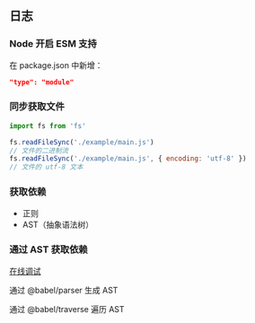 ## 日志

### Node 开启 ESM 支持

在 package.json 中新增：

``` json
"type": "module"
```

### 同步获取文件

``` js
import fs from 'fs'

fs.readFileSync('./example/main.js')
// 文件的二进制流
fs.readFileSync('./example/main.js', { encoding: 'utf-8' })
// 文件的 utf-8 文本
```

### 获取依赖

- 正则
- AST（抽象语法树）

### 通过 AST 获取依赖

[在线调试](https://astexplorer.net/)

通过 @babel/parser 生成 AST

通过 @babel/traverse 遍历 AST


